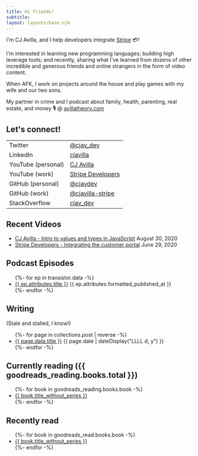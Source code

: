```yaml
---
title: Hi friends!
subtitle:
layout: layouts/base.njk
---
```


I'm CJ Avilla, and I help developers integrate [Stripe](http://stripe.com) 💳!

<div class="itme"></div>

I'm interested in learning new programming languages; building high leverage
tools; and recently, sharing what I've learned from dozens of other incredible
and generous friends and online strangers in the form of video content.

When AFK, I work on projects around the house and play games with my wife and
our two sons.

My partner in crime and I podcast about family, health, parenting, real estate, and money 🎙 @ [avillatheory.com](https://www.avillatheory.com)

## Let's connect!

|   |   |
|---|---|
| Twitter | [@cjav_dev](https://twitter.com/cjav_dev) |
| LinkedIn | [cjavilla](https://www.linkedin.com/in/cjavilla/)  |
| YouTube (personal) | [CJ Avilla](https://www.youtube.com/channel/UCYUC-bdnQRJDhZRL2c_NKVw?view_as=subscriber) |
| YouTube (work) | [Stripe Developers](https://www.youtube.com/channel/UCd1HAa7hlN5SCQjgCcGnsxw?view_as=subscriber) |
| GitHub (personal) | [@cjavdev](https://github.com/cjavdev) |
| GitHub (work) | [@cjavilla-stripe](https://github.com/cjavilla-stripe)  |
| StackOverflow | [cjav_dev](https://stackoverflow.com/users/2530680/cjav-dev) |

## Recent Videos

<ul class="listing">
  <li>
    <a href="https://www.youtube.com/watch?v=LhMPRWOtdZ4" target="_blank">CJ Avilla - Intro to values and types in JavaScript</a>
    <time datetime="August 30, 2020">August 30, 2020</time>
  </li>
  <li>
    <a href="https://www.youtube.com/watch?v=u8H6awDJVpM" target="_blank">Stripe Developers - Integrating the customer portal</a>
    <time datetime="June 29, 2020">June 29, 2020</time>
  </li>
</ul>

## Podcast Episodes

<ul class="listing">
{%- for ep in transistor.data -%}
  <li>
    <a href="{{ ep.attributes.share_url }}" target="_blank">{{ ep.attributes.title }}</a>
    <time datetime="{{ ep.attributes.published_at }}">{{ ep.attributes.formatted_published_at }}</time>
  </li>
{%- endfor -%}
</ul>


## Writing

(Stale and stalled, I know!)

<ul class="listing">
{%- for page in collections.post | reverse -%}
  <li>
    <a href="{{ page.url }}">{{ page.data.title }}</a>
    <time datetime="{{ page.date }}">{{ page.date | dateDisplay("LLLL d, y") }}</time>
  </li>
{%- endfor -%}
</ul>

## Currently reading ({{ goodreads_reading.books.total }})

<ul class="reading">
{%- for book in goodreads_reading.books.book -%}
  <li>
    <a href="{{ book.link }}">{{ book.title_without_series }}</a>
    <small></small>
  </li>
{%- endfor -%}
</ul>


## Recently read

<ul class="reading">
{%- for book in goodreads_read.books.book -%}
  <li>
    <a href="{{ book.link }}">{{ book.title_without_series }}</a>
    <small></small>
  </li>
{%- endfor -%}
</ul>

<!-- ## Shameless Affiliate Links -->
<!--  -->
<!-- Here's some links to things that I really enjoy, and hope you do to! Buy things so I can get affiliate 🤑 -->
<!--  -->
<!--  - [Transistor.fm](https://transistor.fm/?via=cj) -->
<!--  - [Peloton](https://www.onepeloton.com/referrals/PV6BBX/social-share) ($100 off accessories!) -->
<!--  - [TaxJar](https://taxjar.grsm.io/cjavilla8858) -->
<!--  - [TradeGecko](https://go.tradegecko.com/register?code=cjavilla) -->
